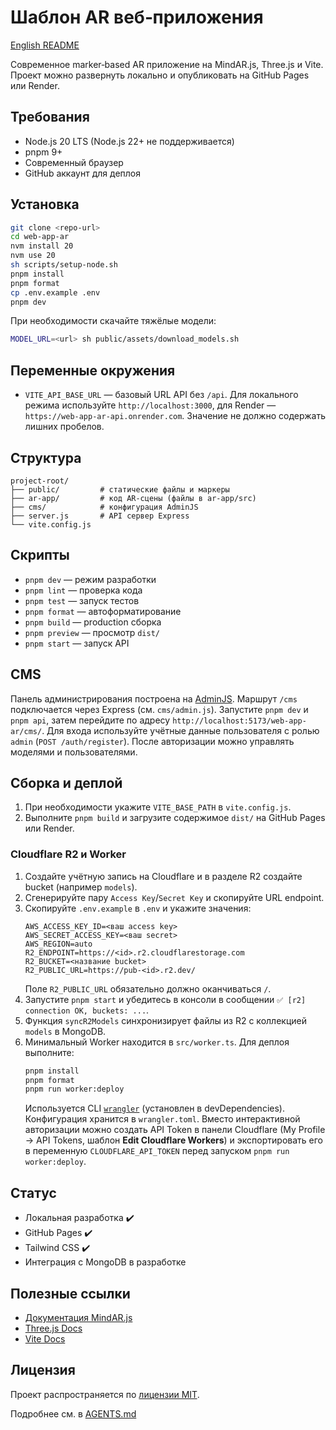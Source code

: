 # Шаблон AR веб‑приложения

[English README](./README.en.md)

Современное marker‑based AR приложение на MindAR.js, Three.js и Vite. Проект можно развернуть локально и опубликовать на GitHub Pages или Render.

## Требования

- Node.js 20 LTS (Node.js 22+ не поддерживается)
- pnpm 9+
- Современный браузер
- GitHub аккаунт для деплоя

## Установка

```bash
git clone <repo-url>
cd web-app-ar
nvm install 20
nvm use 20
sh scripts/setup-node.sh
pnpm install
pnpm format
cp .env.example .env
pnpm dev
```

При необходимости скачайте тяжёлые модели:

```bash
MODEL_URL=<url> sh public/assets/download_models.sh
```

## Переменные окружения

- `VITE_API_BASE_URL` — базовый URL API без `/api`.
  Для локального режима используйте `http://localhost:3000`,
  для Render — `https://web-app-ar-api.onrender.com`.
  Значение не должно содержать лишних пробелов.

## Структура

```plaintext
project-root/
├── public/         # статические файлы и маркеры
├── ar-app/         # код AR‑сцены (файлы в ar-app/src)
├── cms/            # конфигурация AdminJS
├── server.js       # API сервер Express
└── vite.config.js
```

## Скрипты

- `pnpm dev` — режим разработки
- `pnpm lint` — проверка кода
- `pnpm test` — запуск тестов
- `pnpm format` — автоформатирование
- `pnpm build` — production сборка
- `pnpm preview` — просмотр `dist/`
- `pnpm start` — запуск API

## CMS

Панель администрирования построена на [AdminJS](https://github.com/SoftwareBrothers/adminjs).
Маршрут `/cms` подключается через Express (см. `cms/admin.js`).
Запустите `pnpm dev` и `pnpm api`, затем перейдите по адресу
`http://localhost:5173/web-app-ar/cms/`.
Для входа используйте учётные данные пользователя с ролью `admin`
(`POST /auth/register`). После авторизации можно управлять моделями и
пользователями.

## Сборка и деплой

1. При необходимости укажите `VITE_BASE_PATH` в `vite.config.js`.
2. Выполните `pnpm build` и загрузите содержимое `dist/` на GitHub Pages или Render.

### Cloudflare R2 и Worker

1. Создайте учётную запись на Cloudflare и в разделе R2 создайте bucket (например `models`).
2. Сгенерируйте пару `Access Key`/`Secret Key` и скопируйте URL endpoint.
3. Скопируйте `.env.example` в `.env` и укажите значения:
   ```
   AWS_ACCESS_KEY_ID=<ваш access key>
   AWS_SECRET_ACCESS_KEY=<ваш secret>
   AWS_REGION=auto
   R2_ENDPOINT=https://<id>.r2.cloudflarestorage.com
   R2_BUCKET=<название bucket>
   R2_PUBLIC_URL=https://pub-<id>.r2.dev/
   ```
   Поле `R2_PUBLIC_URL` обязательно должно оканчиваться `/`.
4. Запустите `pnpm start` и убедитесь в консоли в сообщении `✅ [r2] connection OK, buckets: ...`.
5. Функция `syncR2Models` синхронизирует файлы из R2 с коллекцией `models` в MongoDB.
6. Минимальный Worker находится в `src/worker.ts`. Для деплоя выполните:
   ```bash
   pnpm install
   pnpm format
   pnpm run worker:deploy
   ```
   Используется CLI [`wrangler`](https://developers.cloudflare.com/workers/wrangler/) (установлен в devDependencies). Конфигурация хранится в `wrangler.toml`.
   Вместо интерактивной авторизации можно создать API Token в панели Cloudflare (My Profile → API Tokens, шаблон **Edit Cloudflare Workers**) и экспортировать его в переменную `CLOUDFLARE_API_TOKEN` перед запуском `pnpm run worker:deploy`.

## Статус

- Локальная разработка ✔️
- GitHub Pages ✔️
- Tailwind CSS ✔️
- Интеграция с MongoDB в разработке

## Полезные ссылки

- [Документация MindAR.js](https://hiukim.github.io/mind-ar-js-doc/)
- [Three.js Docs](https://threejs.org/docs/)
- [Vite Docs](https://vitejs.dev/guide/)

## Лицензия

Проект распространяется по [лицензии MIT](./LICENSE).

Подробнее см. в [AGENTS.md](./AGENTS.md)
